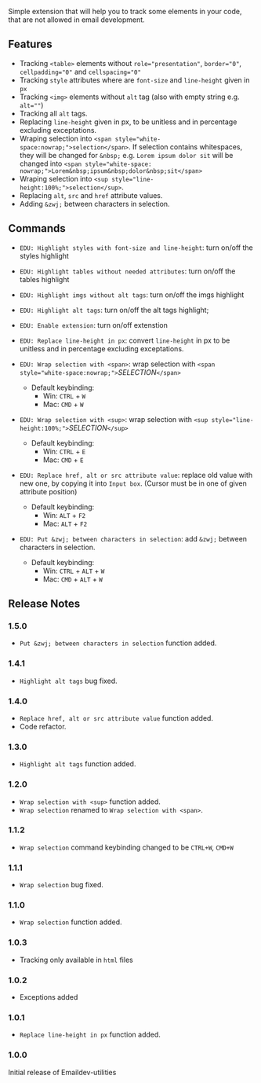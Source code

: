 Simple extension that will help you to track some elements in your code, that are not allowed in email development.

## Features

- Tracking `<table>` elements without `role="presentation"`, `border="0"`, `cellpadding="0"` and `cellspacing="0"`
- Tracking `style` attributes where are `font-size` and `line-height` given in `px`
- Tracking `<img>` elements without `alt` tag (also with empty string e.g. `alt=""`)
- Tracking all `alt` tags.
- Replacing `line-height` given in px, to be unitless and in percentage excluding exceptations.
- Wraping selection into `<span style="white-space:nowrap;">selection</span>`. If selection contains whitespaces, they will be changed for `&nbsp;` e.g. `Lorem ipsum dolor sit` will be changed into `<span style="white-space: nowrap;">Lorem&nbsp;ipsum&nbsp;dolor&nbsp;sit</span>`
- Wraping selection into `<sup style="line-height:100%;">selection</sup>`.
- Replacing `alt`, `src` and `href` attribute values.
- Adding `&zwj;` between characters in selection.

## Commands

- `EDU: Highlight styles with font-size and line-height`: turn on/off the styles highlight
- `EDU: Highlight tables without needed attributes`: turn on/off the tables highlight
- `EDU: Highlight imgs without alt tags`: turn on/off the imgs highlight
- `EDU: Highlight alt tags`: turn on/off the alt tags highlight;
- `EDU: Enable extension`: turn on/off extenstion
- `EDU: Replace line-height in px`: convert `line-height` in px to be unitless and in percentage excluding exceptations.
- `EDU: Wrap selection with <span>`: wrap selection with `<span style="white-space:nowrap;">`_SELECTION_`</span>`

  - Default keybinding:
    - Win: `CTRL` + `W`
    - Mac: `CMD` + `W`

- `EDU: Wrap selection with <sup>`: wrap selection with `<sup style="line-height:100%;">`_SELECTION_`</sup>`

  - Default keybinding:
    - Win: `CTRL` + `E`
    - Mac: `CMD` + `E`

- `EDU: Replace href, alt or src attribute value`: replace old value with new one, by copying it into `Input box`. (Cursor must be in one of given attribute position)
  - Default keybinding:
    - Win: `ALT` + `F2`
    - Mac: `ALT` + `F2`

- `EDU: Put &zwj; between characters in selection`: add `&zwj;` between characters in selection.
  - Default keybinding:
    - Win: `CTRL` + `ALT` + `W`
    - Mac: `CMD` + `ALT` + `W`

## Release Notes

### 1.5.0

- `Put &zwj; between characters in selection` function added.

### 1.4.1

- `Highlight alt tags` bug fixed.

### 1.4.0

- `Replace href, alt or src attribute value` function added.
- Code refactor.

### 1.3.0

- `Highlight alt tags` function added.

### 1.2.0

- `Wrap selection with <sup>` function added.
- `Wrap selection` renamed to `Wrap selection with <span>`.

### 1.1.2

- `Wrap selection` command keybinding changed to be `CTRL+W`, `CMD+W`

### 1.1.1

- `Wrap selection` bug fixed.

### 1.1.0

- `Wrap selection` function added.

### 1.0.3

- Tracking only available in `html` files

### 1.0.2

- Exceptions added

### 1.0.1

- `Replace line-height in px` function added.

### 1.0.0

Initial release of Emaildev-utilities
